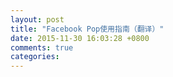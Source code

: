 ```yaml
---
layout: post
title: "Facebook Pop使用指南（翻译）"
date: 2015-11-30 16:03:28 +0800
comments: true
categories: 
---
```

